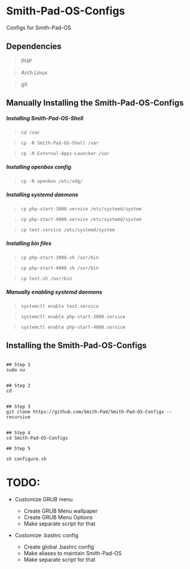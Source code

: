 # Smith-Pad-OS-Configs
Configs for Smith-Pad-OS

## Dependencies 

> PHP

> Arch Linux 

> git


## Manually Installing the Smith-Pad-OS-Configs 

##### Installing Smith-Pad-OS-Shell 

> `cd /var`

> `cp -R Smith-Pad-OS-Shell /var`

> `cp -R External-Apps-Launcher /var`



##### Installing openbox config 

> `cp -R openbox /etc/xdg/`




##### Installing systemd daemons 

> `cp php-start-3000.service /etc/systemd/system`

> `cp php-start-4000.service /etc/systemd/system`

> `cp test.service /etc/systemd/system `



##### Installing bin files

> `cp php-start-3000.sh /usr/bin`

> `cp php-start-4000.sh /usr/bin`

> `cp test.sh /usr/bin`




##### Manually enabling systemd daemons

> `systemctl enable test.service`

> `systemctl enable php-start-3000.service`

> `systemctl enable php-start-4000.service`





## Installing the Smith-Pad-OS-Configs



```shell

## Step 1
sudo su


## Step 2 
cd


## Step 3 
git clone https://github.com/Smith-Pad/Smith-Pad-OS-Configs --recursive


## Step 4
cd Smith-Pad-OS-Configs 

## Step 5 

sh configure.sh

```


# TODO: 

* Customize GRUB menu 
	* Create GRUB Menu wallpaper
	* Create GRUB Menu Options
	* Make separate script for that 


* Customize .bashrc config 
	* Create global .bashrc config 
	* Make aliases to maintain Smith-Pad-OS
	* Make separate script for that
